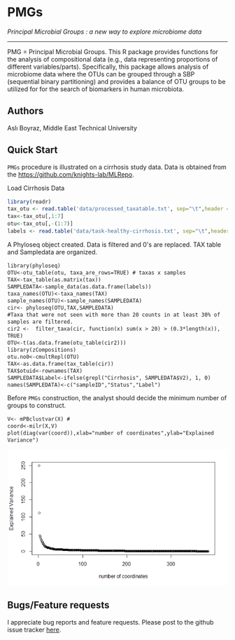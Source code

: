 # PMGs

*Principal Microbial Groups : a new way to explore microbiome data*

***
PMG = Principal Microbial Groups.
This R package provides functions for the analysis of compositional data (e.g., data representing proportions of different variables/parts). Specifically, this package allows analysis of microbiome data where the OTUs can be grouped through a SBP (sequential binary partitioning) and provides a balance of OTU groups to be utilized for for the search of biomarkers in human microbiota. 

## Authors ##
Aslı Boyraz, Middle East Technical University

## Quick Start ##

`PMGs` procedure is illustrated on a cirrhosis study data. Data is obtained from the https://github.com/knights-lab/MLRepo.

Load Cirrhosis Data
``` r
library(readr)
tax_otu <- read.table('data/processed_taxatable.txt', sep="\t",header = TRUE) 
tax<-tax_otu[,1:7]
otu<-tax_otu[,-(1:7)]
labels <- read.table('data/task-healthy-cirrhosis.txt', sep="\t",header = FALSE) 
```

A Phyloseq object created. Data is filtered and 0's are replaced. TAX table and Sampledata are organized.

```{r}
library(phyloseq)
OTU<-otu_table(otu, taxa_are_rows=TRUE) # taxas x samples
TAX<-tax_table(as.matrix(tax))
SAMPLEDATA<-sample_data(as.data.frame(labels))
taxa_names(OTU)<-taxa_names(TAX)
sample_names(OTU)<-sample_names(SAMPLEDATA)
cir<- phyloseq(OTU,TAX,SAMPLEDATA)
#Taxa that were not seen with more than 20 counts in at least 30% of samples are filtered.
cir2 <-  filter_taxa(cir, function(x) sum(x > 20) > (0.3*length(x)), TRUE)
OTU<-t(as.data.frame(otu_table(cir2)))
library(zCompositions)
otu.no0<-cmultRepl(OTU)
TAX<-as.data.frame(tax_table(cir))
TAX$otuid<-rownames(TAX)
SAMPLEDATA$Label<-ifelse(grepl("Cirrhosis", SAMPLEDATA$V2), 1, 0)
names(SAMPLEDATA)<-c("sampleID","Status","Label")
```

Before `PMGs` construction, the analyst should decide the minimum number of groups to construct.

```{r}
V<- mPBclustvar(X) #
coord<-milr(X,V)
plot(diag(var(coord)),xlab="number of coordinates",ylab="Explained Variance")
```
![](README-plot-1.png)











## Bugs/Feature requests ##
I appreciate bug reports and feature requests. Please post to the github issue tracker [here](https://github.com/asliboyraz/pmgs/issues). 


